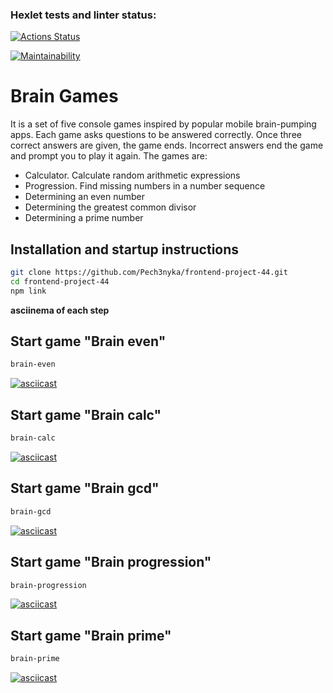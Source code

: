 ### Hexlet tests and linter status:
[![Actions Status](https://github.com/Pech3nyka/frontend-project-44/actions/workflows/hexlet-check.yml/badge.svg)](https://github.com/Pech3nyka/frontend-project-44/actions)

[![Maintainability](https://api.codeclimate.com/v1/badges/094cdd3f3ae9bb2e9ae5/maintainability)](https://codeclimate.com/github/Pech3nyka/frontend-project-44/maintainability)

# Brain Games
It is a set of five console games inspired by popular mobile brain-pumping apps. Each game asks questions to be answered correctly. Once three correct answers are given, the game ends. Incorrect answers end the game and prompt you to play it again. 
The games are: 
- Calculator. Calculate random arithmetic expressions
- Progression. Find missing numbers in a number sequence
- Determining an even number
- Determining the greatest common divisor
- Determining a prime number
## Installation and startup instructions
```sh
git clone https://github.com/Pech3nyka/frontend-project-44.git
cd frontend-project-44
npm link
```
**asciinema of each step**
## Start game "Brain even"
```sh
brain-even
```
[![asciicast](https://asciinema.org/a/UCOoG4onymeRbunoj5jjYLF08.svg)](https://asciinema.org/a/UCOoG4onymeRbunoj5jjYLF08)
## Start game "Brain calc"
```sh
brain-calc
```
[![asciicast](https://asciinema.org/a/WkyOzZq4bKMYQ9dIjyxpUyIK1.svg)](https://asciinema.org/a/WkyOzZq4bKMYQ9dIjyxpUyIK1)
## Start game "Brain gcd"
```sh
brain-gcd
```
[![asciicast](https://asciinema.org/a/ZkLVY1kQsTOWhKv22gCxAD20L.svg)](https://asciinema.org/a/ZkLVY1kQsTOWhKv22gCxAD20L)
## Start game "Brain progression"
```sh
brain-progression
```
[![asciicast](https://asciinema.org/a/xbAcgOSdIUvQVRCMsDwx8qJJG.svg)](https://asciinema.org/a/xbAcgOSdIUvQVRCMsDwx8qJJG)
## Start game "Brain prime"
```sh
brain-prime
```
[![asciicast](https://asciinema.org/a/3gOYeGysUo8ZWczVQvbq6BoNS.svg)](https://asciinema.org/a/3gOYeGysUo8ZWczVQvbq6BoNS)
